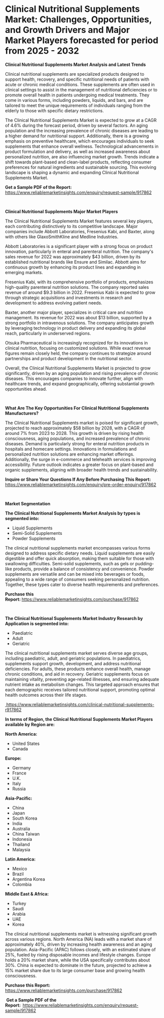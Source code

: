 <p><h1>Clinical Nutritional Supplements Market: Challenges, Opportunities, and Growth Drivers and Major Market Players forecasted for period from 2025 - 2032</h1></p><p><strong>Clinical Nutritional Supplements Market Analysis and Latest Trends</strong></p>
<p><p>Clinical nutritional supplements are specialized products designed to support health, recovery, and specific nutritional needs of patients with acute or chronic medical conditions. These supplements are often used in clinical settings to assist in the management of nutritional deficiencies or to promote overall health in patients undergoing medical treatments. They come in various forms, including powders, liquids, and bars, and are tailored to meet the unique requirements of individuals ranging from the elderly to those with specific dietary restrictions.</p><p>The Clinical Nutritional Supplements Market is expected to grow at a CAGR of 4.6% during the forecast period, driven by several factors. An aging population and the increasing prevalence of chronic diseases are leading to a higher demand for nutritional support. Additionally, there is a growing emphasis on preventive healthcare, which encourages individuals to seek supplements that enhance overall wellness. Technological advancements in product formulation and delivery, as well as increased awareness about personalized nutrition, are also influencing market growth. Trends indicate a shift towards plant-based and clean-label products, reflecting consumer preferences for natural ingredients and sustainable sourcing. This evolving landscape is shaping a dynamic and expanding Clinical Nutritional Supplements Market.</p></p>
<p><strong>Get a Sample PDF of the Report:&nbsp;</strong> <a href="https://www.reliablemarketinsights.com/enquiry/request-sample/917862?utm_campaign=2244&utm_medium=2&utm_source=Github&utm_content=ia&utm_term=18042025&utm_id=clinical-nutritional-supplements">https://www.reliablemarketinsights.com/enquiry/request-sample/917862</a></p>
<p>&nbsp;</p>
<p><strong>Clinical Nutritional Supplements Major Market Players</strong></p>
<p><p>The Clinical Nutritional Supplements Market features several key players, each contributing distinctively to its competitive landscape. Major companies include Abbott Laboratories, Fresenius Kabi, and Baxter, along with others like GlaxoSmithKline and Medline Industries. </p><p>Abbott Laboratories is a significant player with a strong focus on product innovation, particularly in enteral and parenteral nutrition. The company's sales revenue for 2022 was approximately $43 billion, driven by its established nutritional brands like Ensure and Similac. Abbott aims for continuous growth by enhancing its product lines and expanding in emerging markets.</p><p>Fresenius Kabi, with its comprehensive portfolio of products, emphasizes high-quality parenteral nutrition solutions. The company reported sales revenue of around $9.3 billion in 2022. Fresenius Kabi is expected to grow through strategic acquisitions and investments in research and development to address evolving patient needs.</p><p>Baxter, another major player, specializes in critical care and nutrition management. Its revenue for 2022 was about $13 billion, supported by a strong portfolio in intravenous solutions. The company anticipates growth by leveraging technology in product delivery and expanding its global reach, particularly in underserved regions.</p><p>Otsuka Pharmaceutical is increasingly recognized for its innovations in clinical nutrition, focusing on customized solutions. While exact revenue figures remain closely held, the company continues to strategize around partnerships and product development in the nutritional sector.</p><p>Overall, the Clinical Nutritional Supplements Market is projected to grow significantly, driven by an aging population and rising prevalence of chronic diseases. This encourages companies to innovate further, align with healthcare trends, and expand geographically, offering substantial growth opportunities ahead.</p></p>
<p>&nbsp;</p>
<p><strong>What Are The Key Opportunities For Clinical Nutritional Supplements Manufacturers?</strong></p>
<p><p>The Clinical Nutritional Supplements market is poised for significant growth, projected to reach approximately $58 billion by 2028, with a CAGR of around 7% from 2023 to 2028. This growth is driven by rising health consciousness, aging populations, and increased prevalence of chronic diseases. Demand is particularly strong for enteral nutrition products in hospitals and homecare settings. Innovations in formulations and personalized nutrition solutions are enhancing market offerings. Additionally, the surge in e-commerce and telehealth services is improving accessibility. Future outlook indicates a greater focus on plant-based and organic supplements, aligning with broader health trends and sustainability.</p></p>
<p><strong>Inquire or Share Your Questions If Any Before Purchasing This Report:</strong> <a href="https://www.reliablemarketinsights.com/enquiry/pre-order-enquiry/917862?utm_campaign=2244&utm_medium=2&utm_source=Github&utm_content=ia&utm_term=18042025&utm_id=clinical-nutritional-supplements">https://www.reliablemarketinsights.com/enquiry/pre-order-enquiry/917862</a></p>
<p>&nbsp;</p>
<p><strong>Market Segmentation</strong></p>
<p><strong>The Clinical Nutritional Supplements Market Analysis by types is segmented into:</strong></p>
<p><ul><li>Liquid Supplements</li><li>Semi-Solid Supplements</li><li>Powder Supplements</li></ul></p>
<p><p>The clinical nutritional supplements market encompasses various forms designed to address specific dietary needs. Liquid supplements are easily digestible and offer quick absorption, making them suitable for those with swallowing difficulties. Semi-solid supplements, such as gels or pudding-like products, provide a balance of consistency and convenience. Powder supplements are versatile and can be mixed into beverages or foods, appealing to a wide range of consumers seeking personalized nutrition. Together, these types cater to diverse health requirements and preferences.</p></p>
<p><strong>Purchase this Report:&nbsp;</strong><a href="https://www.reliablemarketinsights.com/purchase/917862?utm_campaign=2244&utm_medium=2&utm_source=Github&utm_content=ia&utm_term=18042025&utm_id=clinical-nutritional-supplements">https://www.reliablemarketinsights.com/purchase/917862</a></p>
<p>&nbsp;</p>
<p><strong>The Clinical Nutritional Supplements Market Industry Research by Application is segmented into:</strong></p>
<p><ul><li>Paediatric</li><li>Adult</li><li>Geriatric</li></ul></p>
<p><p>The clinical nutritional supplements market serves diverse age groups, including paediatric, adult, and geriatric populations. In paediatrics, supplements support growth, development, and address nutritional deficiencies. For adults, these products enhance overall health, manage chronic conditions, and aid in recovery. Geriatric supplements focus on maintaining vitality, preventing age-related illnesses, and ensuring adequate nutrient intake as metabolism changes. This targeted approach ensures that each demographic receives tailored nutritional support, promoting optimal health outcomes across their life stages.</p></p>
<p><a href="https://www.reliablemarketinsights.com/clinical-nutritional-supplements-r917862?utm_campaign=2244&utm_medium=2&utm_source=Github&utm_content=ia&utm_term=18042025&utm_id=clinical-nutritional-supplements">&nbsp;https://www.reliablemarketinsights.com/clinical-nutritional-supplements-r917862</a></p>
<p><strong>In terms of Region, the Clinical Nutritional Supplements Market Players available by Region are:</strong></p>
<p>
    <p> <strong> North America: </strong>
        <ul>
            <li>United States</li>
            <li>Canada</li>
        </ul>
        </p> 
    <p> <strong> Europe: </strong>
        <ul>
            <li>Germany</li>
            <li>France</li>
            <li>U.K.</li>
            <li>Italy</li>
            <li>Russia</li>
        </ul>
        </p> 
    <p> <strong> Asia-Pacific: </strong>
        <ul>
            <li>China</li>
            <li>Japan</li>
            <li>South Korea</li>
            <li>India</li>
            <li>Australia</li>
            <li>China Taiwan</li>
            <li>Indonesia</li>
            <li>Thailand</li>
            <li>Malaysia</li>
        </ul>
        </p> 
    <p> <strong> Latin America: </strong>
        <ul>
            <li>Mexico</li>
            <li>Brazil</li>
            <li>Argentina Korea</li>
            <li>Colombia</li>
        </ul>
        </p> 
    <p> <strong> Middle East & Africa: </strong>
        <ul>
            <li>Turkey</li>
            <li>Saudi</li>
            <li>Arabia</li>
            <li>UAE</li>
            <li>Korea</li>
        </ul>
    </p>
    </p>
<p><p>The clinical nutritional supplements market is witnessing significant growth across various regions. North America (NA) leads with a market share of approximately 40%, driven by increasing health awareness and an aging population. Asia-Pacific (APAC) follows closely, with an estimated share of 25%, fueled by rising disposable incomes and lifestyle changes. Europe holds a 20% market share, while the USA specifically contributes about 30%. China is expected to dominate in the future, projected to achieve a 15% market share due to its large consumer base and growing health consciousness.</p></p>
<p><strong>Purchase this Report: </strong><a href="https://www.reliablemarketinsights.com/purchase/917862?utm_campaign=2244&utm_medium=2&utm_source=Github&utm_content=ia&utm_term=18042025&utm_id=clinical-nutritional-supplements">https://www.reliablemarketinsights.com/purchase/917862</a></p>
<p>&nbsp;<strong>Get a Sample PDF of the Report:&nbsp;&nbsp;</strong><a href="https://www.reliablemarketinsights.com/enquiry/request-sample/917862?utm_campaign=2244&utm_medium=2&utm_source=Github&utm_content=ia&utm_term=18042025&utm_id=clinical-nutritional-supplements">https://www.reliablemarketinsights.com/enquiry/request-sample/917862</a></p>
<p><strong></strong></p>
<p><p></p><p></p><p></p></p>